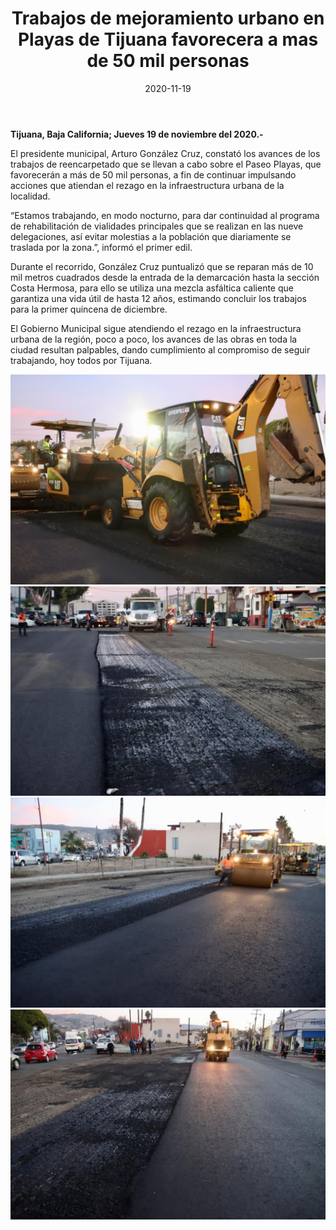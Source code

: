 ﻿---
layout: blog
title:  "Trabajos de mejoramiento urbano en Playas de Tijuana favorecera a mas de 50 mil personas"
date:   2020-11-19
categories: tijuana
permalink: /:categories/:title:output_ext
image: /img/cnr/trabajos-de-mejoramiento-urbano-en-playas-de-tijuana.jpg
alt: "Trabajos de mejoramiento urbano en Playas de Tijuana favorecera a mas de 50 mil personas"
autor: "CNR Noticias - Canal 73"
---


**Tijuana, Baja California;  Jueves 19 de noviembre del 2020.-**


El presidente municipal, Arturo González Cruz, constató los avances de los trabajos de reencarpetado que se llevan a cabo sobre el Paseo Playas, que favorecerán a más de 50 mil personas, a fin de continuar impulsando acciones que atiendan el rezago en la infraestructura urbana de la localidad.


“Estamos trabajando, en modo nocturno, para dar continuidad al programa de rehabilitación de vialidades principales que se realizan en las nueve delegaciones, así evitar molestias a la población que diariamente se traslada por la zona.”, informó el primer edil.


Durante el recorrido, González Cruz puntualizó que se reparan más de 10 mil metros cuadrados desde la entrada de la demarcación hasta la sección Costa Hermosa, para ello se utiliza una mezcla asfáltica caliente que garantiza una vida útil de hasta 12 años, estimando concluir los trabajos para la primer quincena de diciembre.


El Gobierno Municipal sigue atendiendo el rezago en la infraestructura urbana de la región, poco a poco, los avances de las obras en toda la ciudad resultan palpables, dando cumplimiento al compromiso de seguir trabajando, hoy todos por Tijuana.

<div id="carouselExampleSlidesOnly" class="carousel slide" data-ride="carousel">
  <div class="carousel-inner">
    <div class="carousel-item active">
       <img class="d-block w-100" src="/img/cnr/trabajos-de-mejoramiento-urbano-en-playas-de-tijuana.jpg" loading="lazy"  alt="Trabajos de mejoramiento urbano en Playas de Tijuana favorecera a mas de 50 mil personas">
    </div>
    <div class="carousel-item">
       <img class="d-block w-100" src="/img/cnr/trabajos-de-mejoramiento-urbano-en-playas-de-tijuana-2.jpg" loading="lazy"  alt="Trabajos de mejoramiento urbano en Playas de Tijuana favorecera a mas de 50 mil personas">
    </div>  
    <div class="carousel-item">
       <img class="d-block w-100" src="/img/cnr/trabajos-de-mejoramiento-urbano-en-playas-de-tijuana-3.jpg" loading="lazy"  alt="Trabajos de mejoramiento urbano en Playas de Tijuana favorecera a mas de 50 mil personas">
    </div>  
    <div class="carousel-item">
       <img class="d-block w-100" src="/img/cnr/trabajos-de-mejoramiento-urbano-en-playas-de-tijuana-4.jpg" loading="lazy"  alt="Trabajos de mejoramiento urbano en Playas de Tijuana favorecera a mas de 50 mil personas">
    </div>                    
  </div>
</div>